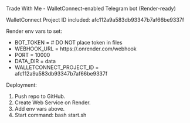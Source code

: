 Trade With Me - WalletConnect-enabled Telegram bot (Render-ready)

WalletConnect Project ID included: afc112a9a583db93347b7af66be9337f

Render env vars to set:
- BOT_TOKEN = <your BotFather token>  # DO NOT place token in files
- WEBHOOK_URL = https://<your-render-service>.onrender.com/webhook
- PORT = 10000
- DATA_DIR = data
- WALLETCONNECT_PROJECT_ID = afc112a9a583db93347b7af66be9337f

Deployment:
1) Push repo to GitHub.
2) Create Web Service on Render.
3) Add env vars above.
4) Start command: bash start.sh
